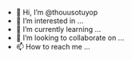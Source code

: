 - 👋 Hi, I’m @thouusotuyop
- 👀 I’m interested in ...
- 🌱 I’m currently learning ...
- 💞️ I’m looking to collaborate on ...
- 📫 How to reach me ...

<!---
thouusotuyop/thouusotuyop is a ✨ special ✨ repository because its `README.md` (this file) appears on your GitHub profile.
You can click the Preview link to take a look at your changes.
--->
